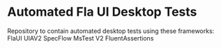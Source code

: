 # Automated Fla UI Desktop Tests

Repository to contain automated desktop tests using these frameworks: 
FlaUI UIAV2
SpecFlow
MsTest V2
FluentAssertions